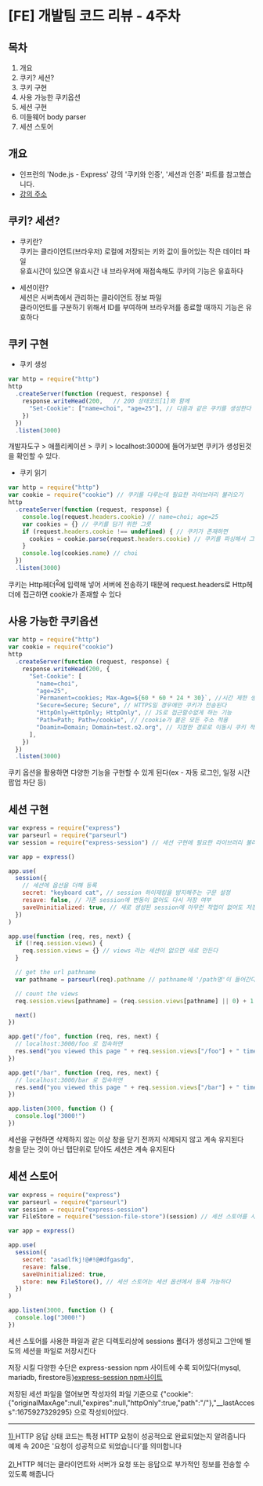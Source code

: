 # [FE] 개발팀 코드 리뷰 - 4주차

## 목차

1. 개요
2. 쿠키? 세션?
3. 쿠키 구현
4. 사용 가능한 쿠키옵션
5. 세션 구현
6. 미들웨어 body parser
7. 세션 스토어

## 개요

- 인프런의 'Node.js - Express' 강의 '쿠키와 인증', '세션과 인증' 파트를 참고했습니다.
- [강의 주소](https://www.inflearn.com/course/node-js-express)

## 쿠키? 세션?

- 쿠키란?<br/>
  쿠키는 클라이언트(브라우저) 로컬에 저장되는 키와 값이 들어있는 작은 데이터 파일<br/>
  유효시간이 있으면 유효시간 내 브라우저에 재접속해도 쿠키의 기능은 유효하다<br/>

- 세션이란?<br/>
  세션은 서버측에서 관리하는 클라이언트 정보 파일<br/>
  클라이언트를 구분하기 위해서 ID를 부여하며 브라우저를 종료할 때까지 기능은 유효하다<br/>

## 쿠키 구현

- 쿠키 생성<br/>

```js
var http = require("http")
http
  .createServer(function (request, response) {
    response.writeHead(200,   // 200 상태코드[1]와 함께
      "Set-Cookie": ["name=choi", "age=25"], // 다음과 같은 쿠키를 생성한다
    })
  })
  .listen(3000)
```

개발자도구 > 애플리케이션 > 쿠키 > localhost:3000에 들어가보면 쿠키가 생성된것을 확인할 수 있다.
<br/>

- 쿠키 읽기<br/>

```js
var http = require("http")
var cookie = require("cookie") // 쿠키를 다루는데 필요한 라이브러리 불러오기
http
  .createServer(function (request, response) {
    console.log(request.headers.cookie) // name=choi; age=25
    var cookies = {} // 쿠키를 담기 위한 그릇
    if (request.headers.cookie !== undefined) { // 쿠키가 존재하면
      cookies = cookie.parse(request.headers.cookie) // 쿠키를 파싱해서 그릇에 담는다
    }
    console.log(cookies.name) // choi
  })
  .listen(3000)
```

쿠키는 Http헤더<sup>[2](#footnote2)</sup>에 입력해 넣어 서버에 전송하기 때문에 request.headers로 Http헤더에 접근하면 cookie가 존재할 수 있다<br/>

## 사용 가능한 쿠키옵션

```js
var http = require("http")
var cookie = require("cookie")
http
  .createServer(function (request, response) {
    response.writeHead(200, {
      "Set-Cookie": [
        "name=choi",
        "age=25",
        `Permanent=cookies; Max-Age=${60 * 60 * 24 * 30}`, //시간 제한 생성
        "Secure=Secure; Secure", // HTTPS일 경우에만 쿠키가 전송된다
        "HttpOnly=HttpOnly; HttpOnly", // JS로 접근할수없게 하는 기능
        "Path=Path; Path=/cookie", // /cookie가 붙은 모든 주소 적용
        "Doamin=Domain; Domain=test.o2.org", // 지정한 경로로 이동시 쿠키 적용
      ],
    })
  })
  .listen(3000)
```

쿠키 옵션을 활용하면 다양한 기능을 구현할 수 있게 된다(ex - 자동 로그인, 일정 시간 팝업 차단 등)<br />

## 세션 구현

```js
var express = require("express")
var parseurl = require("parseurl")
var session = require("express-session") // 세션 구현에 필요한 라이브러리 불러온다

var app = express()

app.use(
  session({
    // 세션에 옵션을 더해 등록
    secret: "keyboard cat", // session 하이재킹을 방지해주는 구문 설정
    resave: false, // 기존 session에 변동이 없어도 다시 저장 여부
    saveUninitialized: true, // 새로 생성된 session에 아무런 작업이 없어도 저장 여부
  })
)

app.use(function (req, res, next) {
  if (!req.session.views) {
    req.session.views = {} // views 라는 세션이 없으면 새로 만든다
  }

  // get the url pathname
  var pathname = parseurl(req).pathname // pathname에 '/path명'이 들어간다

  // count the views
  req.session.views[pathname] = (req.session.views[pathname] || 0) + 1 // 최초값을 0으로 주고 이후 증가 시킨다

  next()
})

app.get("/foo", function (req, res, next) {
  // localhost:3000/foo 로 접속하면
  res.send("you viewed this page " + req.session.views["/foo"] + " times") // 세션이 생겨서 누적해서 증가한다
})

app.get("/bar", function (req, res, next) {
  // localhost:3000/bar 로 접속하면
  res.send("you viewed this page " + req.session.views["/bar"] + " times") // 세션이 생겨서 누적해서 증가한다
})

app.listen(3000, function () {
  console.log("3000!")
})
```

세션을 구현하면 삭제하지 않는 이상 창을 닫기 전까지 삭제되지 않고 계속 유지된다<br />
창을 닫는 것이 아닌 탭단위로 닫아도 세션은 계속 유지된다<br />

## 세션 스토어

```js
var express = require("express")
var parseurl = require("parseurl")
var session = require("express-session")
var FileStore = require("session-file-store")(session) // 세션 스토어를 사용하는데 필요한 라이브러리 불러오기

var app = express()

app.use(
  session({
    secret: "asadlfkj!@#!@#dfgasdg",
    resave: false,
    saveUninitialized: true,
    store: new FileStore(), // 세션 스토어는 세션 옵션에서 등록 가능하다
  })
)

app.listen(3000, function () {
  console.log("3000!")
})
```

세션 스토어를 사용한 파일과 같은 디렉토리상에 sessions 폴더가 생성되고 그안에 별도의 세션을 파일로 저장시킨다<br />

저장 시킬 다양한 수단은 express-session npm 사이트에 수록 되어있다(mysql, mariadb, firestore등)[express-session npm사이트](https://www.npmjs.com/package/express-session) <br/>

저장된 세션 파일을 열어보면 작성자의 파일 기준으로 {"cookie":{"originalMaxAge":null,"expires":null,"httpOnly":true,"path":"/"},"\_\_lastAccess":1675927329295} 으로 작성되어있다.

---

<u><a name="footnote1">1) </a></u>HTTP 응답 상태 코드는 특정 HTTP 요청이 성공적으로 완료되었는지 알려줍니다<br/>
예제 속 200은 '요청이 성공적으로 되었습니다'를 의미합니다<br/> <br/>
<u><a name="footnote2">2) </a></u>HTTP 헤더는 클라이언트와 서버가 요청 또는 응답으로 부가적인 정보를 전송할 수 있도록 해줍니다<br/>
